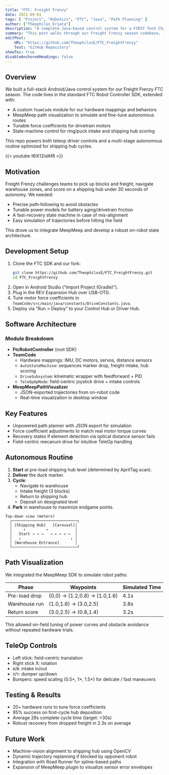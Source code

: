 ```yaml
---
title: "FTC: Freight Frenzy"
date: 2021-09-01
tags: [ "Project", "Robotics", "FTC", "Java", "Path Planning" ]
author: ["Theophilus Eriata"]
description: "A complete Java‐based control system for a FIRST Tech Challenge Freight Frenzy robot, featuring path planning, sensor integration, and performance tuning."
summary: "This post walks through our Freight Frenzy season codebase, from build setup and drive‐train calibration to MeepMeep path visualization and autonomous strategy; highlighting architecture, key features, test results, and future directions."
editPost:
    URL: "https://github.com/TheophilusE/FTC_FreightFrenzy"
    Text: "GitHub Repository"
showToc: true
disableAnchoredHeadings: false
---
```


## Overview

We built a full-stack Android/Java control system for our Freight Frenzy FTC season. The code lives in the standard FTC Robot Controller SDK, extended with:

- A custom `TeamCode` module for our hardware mappings and behaviors
- MeepMeep path visualization to simulate and fine-tune autonomous routes
- Tunable force coefficients for drivetrain motors
- State-machine control for ring/puck intake and shipping hub scoring

This repo powers both teleop driver controls and a multi-stage autonomous routine optimized for shipping hub cycles.

{{< youtube I6lX12idAf8 >}}

## Motivation

Freight Frenzy challenges teams to pick up blocks and freight, navigate warehouse zones, and score on a shipping hub under 30 seconds of autonomy. We needed:

- Precise path‐following to avoid obstacles
- Tunable power models for battery aging/drivetrain friction
- A fast-recovery state machine in case of mis-alignment
- Easy simulation of trajectories before hitting the field

This drove us to integrate MeepMeep and develop a robust on-robot state architecture.

## Development Setup

1. Clone the FTC SDK and our fork:
   ```bash
   git clone https://github.com/TheophilusE/FTC_FreightFrenzy.git
   cd FTC_FreightFrenzy
   ```
2. Open in Android Studio (“Import Project (Gradle)”).
3. Plug in the REV Expansion Hub over USB-OTG.
4. Tune motor force coefficients in `TeamCode/src/main/java/constants/DriveConstants.java`.
5. Deploy via “Run > Deploy” to your Control Hub or Driver Hub.

## Software Architecture

### Module Breakdown

- **FtcRobotController** (root SDK)
- **TeamCode**
  - Hardware mappings: IMU, DC motors, servos, distance sensors
  - `AutoStateMachine`: sequences marker drop, freight intake, hub scoring
  - `DriveSubsystem`: kinematic wrapper with feedforward + PID
  - `TeleOpOpMode`: field-centric joystick drive + intake controls
- **MeepMeepPathVisualizer**
  - JSON-exported trajectories from on-robot code
  - Real-time visualization in desktop window

## Key Features

- Unpowered path planner with JSON export for simulation
- Force coefficient adjustments to match real motor torque curves
- Recovery states if element detection via optical distance sensor fails
- Field-centric mecanum drive for intuitive TeleOp handling

## Autonomous Routine

1. **Start** at pre-load shipping hub level (determined by AprilTag scan).
2. **Deliver** the duck marker.
3. **Cycle**:
   - Navigate to warehouse
   - Intake freight (3 blocks)
   - Return to shipping hub
   - Deposit on designated level
4. **Park** in warehouse to maximize endgame points.

```ascii
Top-down view (meters)
  ┌─────────────────────────────┐
  │ [Shipping Hub]   [Carousel]│
  │     ↑         →            │
  │   Start → → →   → ← ← ← ←  │
  │   ↓                      ↓ │
  │ [Warehouse Entrance]       │
  └─────────────────────────────┘
```

## Path Visualization

We integrated the MeepMeep SDK to simulate robot paths:

| Phase         | Waypoints                          | Simulated Time |
|---------------|------------------------------------|----------------|
| Pre-load drop | (0,0) → (1.2,0.8) → (1.0,1.6)      | 4.1s           |
| Warehouse run | (1.0,1.6) → (3.0,2.5)              | 3.8s           |
| Return score  | (3.0,2.5) → (0.8,1.4)              | 3.2s           |

This allowed on-field tuning of power curves and obstacle avoidance without repeated hardware trials.

## TeleOp Controls

- Left stick: field-centric translation
- Right stick X: rotation
- `A`/`B`: intake in/out
- `X`/`Y`: dumper up/down
- Bumpers: speed scaling (0.5×, 1×, 1.5×) for delicate / fast maneuvers

## Testing & Results

- 20+ hardware runs to tune force coefficients
- 95% success on first-cycle hub deposition
- Average 28s complete cycle time (target: <30s)
- Robust recovery from dropped freight in 2.3s on average

## Future Work

- Machine-vision alignment to shipping hub using OpenCV
- Dynamic trajectory replanning if blocked by opponent robot
- Integration with Road Runner for spline-based paths
- Expansion of MeepMeep plugin to visualize sensor error envelopes
